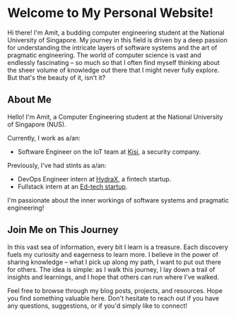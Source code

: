 # Welcome to My Personal Website!

Hi there! I'm Amit, a budding computer engineering student at the National
University of Singapore. My journey in this field is driven by a deep passion
for understanding the intricate layers of software systems and the art of
pragmatic engineering. The world of computer science is vast and endlessly
fascinating – so much so that I often find myself thinking about the sheer
volume of knowledge out there that I might never fully explore. But that's the
beauty of it, isn't it?

## About Me
Hello! I'm Amit, a Computer Engineering student at the National University of
Singapore (NUS).

Currently, I work as a/an:

- Software Engineer on the IoT team at [Kisi](https://www.getkisi.com/about),
a security company.

Previously, I've had stints as a/an:

- DevOps Engineer intern at [HydraX](https://www.hydrax.io/about/), a fintech startup.
- Fullstack intern at an [Ed-tech startup](https://beta.coditioning.com/).

I'm passionate about the inner workings of software systems and pragmatic
engineering!

## Join Me on This Journey

In this vast sea of information, every bit I learn is a treasure. Each discovery
fuels my curiosity and eagerness to learn more. I believe in the power of
sharing knowledge – what I pick up along my path, I want to put out there for
others. The idea is simple: as I walk this journey, I lay down a trail of insights
and learnings, and I hope that others can run where I've walked.

Feel free to browse through my blog posts, projects, and resources. Hope you
find something valuable here. Don't hesitate to reach out if you have any
questions, suggestions, or if you'd simply like to connect!
